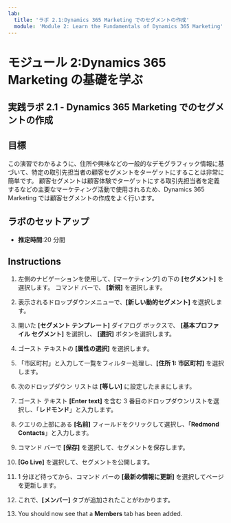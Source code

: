 ```yaml
---
lab:
  title: 'ラボ 2.1:Dynamics 365 Marketing でのセグメントの作成'
  module: 'Module 2: Learn the Fundamentals of Dynamics 365 Marketing'
---
```


<a name="module-2-learn-the-fundamentals-of-dynamics-365-marketing"></a>モジュール 2:Dynamics 365 Marketing の基礎を学ぶ
========================

## <a name="practice-lab-21---create-a-segment-in-dynamics-365-marketing"></a>実践ラボ 2.1 - Dynamics 365 Marketing でのセグメントの作成

## <a name="objectives"></a>目標

この演習でわかるように、住所や興味などの一般的なデモグラフィック情報に基づいて、特定の取引先担当者の顧客セグメントをターゲットにすることは非常に簡単です。 顧客セグメントは顧客体験でターゲットにする取引先担当者を定義するなどの主要なマーケティング活動で使用されるため、Dynamics 365 Marketing では顧客セグメントの作成をよく行います。

## <a name="lab-setup"></a>ラボのセットアップ

  - **推定時間**:20 分間

## <a name="instructions"></a>Instructions


1. 左側のナビゲーションを使用して、[マーケティング] の下の **[セグメント]** を選択します。 コマンド バーで、 **[新規]** を選択します。  

2. 表示されるドロップダウンメニューで、**[新しい動的セグメント]** を選択します。

3. 開いた **[セグメント テンプレート]** ダイアログ ボックスで、 **[基本プロファイル セグメント]** を選択し、 **[選択]** ボタンを選択します。

4. ゴースト テキストの **[属性の選択]** を選択します。

5. 「市区町村」と入力して一覧をフィルター処理し、**[住所 1: 市区町村]** を選択します。

6. 次のドロップダウン リストは **[等しい]** に設定したままにします。

7. ゴースト テキスト **[Enter text]** を含む 3 番目のドロップダウンリストを選択し、「**レドモンド**」と入力します。 

8. クエリの上部にある **[名前]** フィールドをクリックして選択し、「**Redmond Contacts**」と入力します。

9. コマンド バーで **[保存]** を選択して、セグメントを保存します。

10. **[Go Live]** を選択して、セグメントを公開します。

11. 1 分ほど待ってから、コマンド バーの **[最新の情報に更新]** を選択してページを更新します。

12. これで、**[メンバー]** タブが追加されたことがわかります。 

13. You should now see that a <bpt id="p1">**</bpt>Members<ept id="p1">**</ept> tab has been added. 
